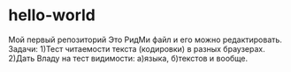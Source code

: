 # hello-world
Мой первый репозиторий
Это РидМи файл и его можно редактировать.
Задачи:
1)Тест читаемости текста (кодировки) в разных браузерах.
2)Дать Владу на тест видимости: а)языка, б)текстов и вообще.
